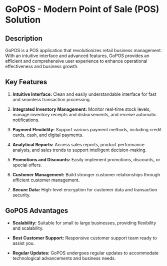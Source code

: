 # GoPOS - Modern Point of Sale (POS) Solution

## Description

GoPOS is a POS application that revolutionizes retail business management. With an intuitive interface and advanced features, GoPOS provides an efficient and comprehensive user experience to enhance operational effectiveness and business growth.

## Key Features

1. **Intuitive Interface:** Clean and easily understandable interface for fast and seamless transaction processing.

2. **Integrated Inventory Management:** Monitor real-time stock levels, manage inventory receipts and disbursements, and receive automatic notifications.

3. **Payment Flexibility:** Support various payment methods, including credit cards, cash, and digital payments.

4. **Analytical Reports:** Access sales reports, product performance analysis, and sales trends to support intelligent decision-making.

5. **Promotions and Discounts:** Easily implement promotions, discounts, or special offers.

6. **Customer Management:** Build stronger customer relationships through efficient customer management.

7. **Secure Data:** High-level encryption for customer data and transaction security.

## GoPOS Advantages

- **Scalability:** Suitable for small to large businesses, providing flexibility and scalability.

- **Best Customer Support:** Responsive customer support team ready to assist you.

- **Regular Updates:** GoPOS undergoes regular updates to accommodate technological advancements and business needs.
